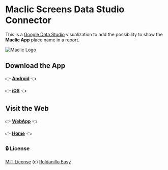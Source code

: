 # Maclic Screens Data Studio Connector

This is a [Google Data Studio](https://datastudio.google.com) visualization to add the possibility to show the **Maclic App**
place name in a report.

![Maclic Logo](https://maclic.co/images/apple-touch-icon.png)

## Download the App


 👉 **[Android](https://play.google.com/store/apps/details?id=co.com.soluciones404.maclic)** 👈 

👉 **[iOS](https://apps.apple.com/ve/app/maclic/id1476756609)** 👈 

## Visit the Web

👉 **[WebApp](https://web.maclic.co)** 👈 

👉 **[Home](https://maclic.co)** 👈 

### :lock: License

[MIT License](https://github.com/gurzaf/screencm/blob/master/LICENSE) (c) [Roldanillo Easy](https://roldanilloeasy.com/)
